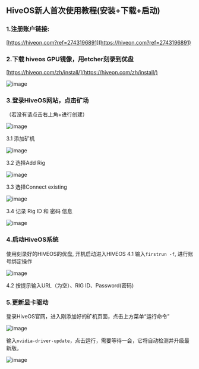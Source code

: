## HiveOS新人首次使用教程(安装+下载+启动)
### 1.注册账户链接:
[https://hiveon.com?ref=2743196891](https://hiveon.com?ref=2743196891)

### 2.下载 hiveos GPU镜像，用etcher刻录到优盘
[https://hiveon.com/zh/install/](https://hiveon.com/zh/install/)

![image](https://github.com/user-attachments/assets/a8bd6200-41e7-44a5-a4cd-44114cbdaa3c)

### 3.登录HiveOS网站，点击矿场
（若没有请点击右上⾓+进⾏创建）

![image](https://github.com/user-attachments/assets/191ab66a-bac7-4688-ae34-97b32aeb56a8)

3.1 添加矿机

![image](https://github.com/user-attachments/assets/5109182c-4ed6-440d-a3b2-0199710fab4c)

3.2 选择Add Rig

![image](https://github.com/user-attachments/assets/efd08abf-dd84-43dd-89fc-77f28164086d)

3.3 选择Connect existing

![image](https://github.com/user-attachments/assets/ff49075a-6e28-4727-904c-e1a0f467fbc1)

3.4 记录 Rig ID 和 密码 信息

![image](https://github.com/user-attachments/assets/eec0bf31-e5d2-4e71-bbf6-1543087e54c2)

### 4.启动HiveOS系统
使用刻录好的HIVEOS的优盘, 开机启动进入HIVEOS
4.1 输⼊```firstrun -f```, 进⾏账号绑定操作

![image](https://github.com/user-attachments/assets/69a45448-63d8-4332-9a6f-8bfab6d521bb)

4.2 按提示输⼊URL（为空）、RIG ID、Password(密码)

### 5.更新显卡驱动
登录HiveOS官⽹，进⼊刚添加好的矿机页⾯，点击上⽅菜单“运⾏命令”

![image](https://github.com/user-attachments/assets/edc7c220-7b89-4ce2-ba4c-53e02f9cc71b)

输⼊```nvidia-driver-update```，点击运⾏，需要等待⼀会，它将⾃动检测并升级最新版。

![image](https://github.com/user-attachments/assets/a0aa8f01-7109-4711-b48b-1c1ca4e62872)
